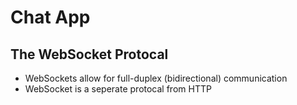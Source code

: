 # Chat App

## The WebSocket Protocal

* WebSockets allow for full-duplex (bidirectional) communication
* WebSocket is a seperate protocal from HTTP
